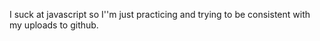 I suck at javascript so I''m just practicing and trying to be consistent with my uploads to github.
